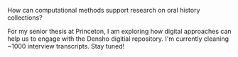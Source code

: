 How can computational methods support research on oral history collections? 

For my senior thesis at Princeton, I am exploring how digital approaches can help us to engage with the Densho digitial repository. I'm currently cleaning ~1000 interview transcripts. Stay tuned!

